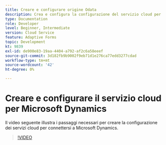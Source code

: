 ```yaml
---
title: Creare e configurare origine Odata
description: Crea e configura la configurazione del servizio cloud per la connessione con Microsoft Dynamics.
type: Documentation
role: Developer
level: Beginner, Intermediate
version: Cloud Service
feature: Adaptive Forms
topic: Development
kt: 9839
exl-id: de900e83-19aa-4404-a792-af2c6a58eeef
source-git-commit: 3d182fb9b9002f9eb71d1e276ca77edd3277cdad
workflow-type: tm+mt
source-wordcount: '42'
ht-degree: 0%

---
```


# Creare e configurare il servizio cloud per Microsoft Dynamics


Il video seguente illustra i passaggi necessari per creare la configurazione dei servizi cloud per connettersi a Microsoft Dynamics.

>[!VIDEO](https://video.tv.adobe.com/v/340758?quality=12&learn=on)
